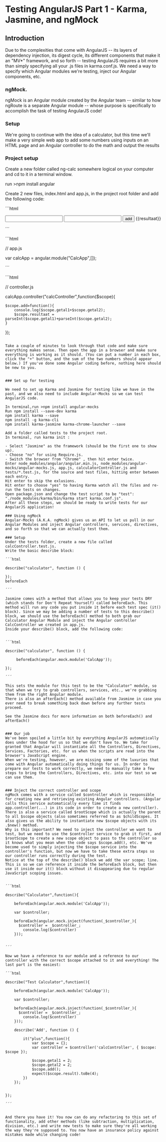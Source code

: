 
# Testing AngularJS Part 1 - Karma, Jasmine, and ngMock


## Introduction

Due to the complexities that come with AngularJS -- its layers of dependency injection, its digest cycle, its different components that make it an "MV*" framework, and so forth -- testing AngularJS requires a bit more than simply specifying all your .js files in karma.conf.js. We need a way to specify which Angular modules we're testing, inject our Angular components, etc.

### ngMock.

ngMock is an Angular module created by the Angular team -- similar to how ngRoute is a separate Angular module -- whose purpose is specifically to accomplish the task of testing AngularJS code!

### Setup

We're going to continue with the idea of a calculator, but this time we'll make a very simple web app to add some numbers using inputs on an HTML page and an Angular controller to do the math and output the results

### Project setup
Create a new folder called ng-calc somewhere logical on your computer and cd to it in a terminal window.

run >npm install angular


Create 2 new files, index.html and app.js, in the project root folder and add the following code:

´´´html

<!-- index.html -->

<!DOCTYPE html>
<html lang="en">
<head>
    <meta charset="UTF-8">
    <title>Document</title>
    <script src="angular.js"></script>
    <script src="calcApp.js"></script>
    <script src="calcController.js"></script>
    
</head>
<body ng-app="CalcApp">
   <div ng-controller="calcController">
       <input type="text" ng-model="getal1">
       <input type="text" ng-model="getal2">
       <input type="button" ng-click="add(3,5)" value="add">
       {{resultaat}}
   </div>
    
</body>
</html>


´´´

´´´html

//  app.js

var calcApp = angular.module("CalcApp",[]);

´´´


´´´html

// controller.js

calcApp.controller("calcController",function($scope){    
    
    $scope.add=function(){
        console.log($scope.getal1+$scope.getal2);
        $scope.resultaat =  parseInt($scope.getal1)+parseInt($scope.getal2);
    }

});

```

Take a couple of minutes to look through that code and make sure everything makes sense. Then open the app in a browser and make sure everything is working as it should. (You can put a number in each box, click the "+" button, and the sum of the two numbers should appear below.) If you've done some Angular coding before, nothing here should be new to you.


### Set up for testing

We need to set up Karma and Jasmine for testing like we have in the past, and we also need to include Angular-Mocks so we can test AngularJS code.

In terminal,run >npm install angular-mocks
Run npm install --save-dev karma
npm install karma --save
npm install -g karma-cli
npm install karma-jasmine karma-chrome-launcher --save

Add a folder called tests to the project root.
In terminal, run karma init :

- Select "Jasmine" as the framework (should be the first one to show up).
- Choose "no" for using Require.js.
- Switch the browser from "Chrome" , then hit enter twice.
Enter node_modules/angular/angular.min.js, node_modules/angular-mocks/angular-mocks.js, app.js, calculatorController.js and tests/*.test.js, for the source and test files, hitting enter between each entry.
Hit enter to skip the exlusions.
Hit enter to choose "yes" to having Karma watch all the files and re-run the tests on changes.
Open package.json and change the test script to be "test": "./node_modules/karma/bin/karma start karma.conf.js".
After all these steps, we should be ready to write tests for our AngularJS application!

### Using ngMock
Angular-Mocks (A.K.A. ngMock) gives us an API to let us pull in our Angular Modules and inject Angular controllers, services, directives, and so forth so that we can actually test them.

### Setup
Under the tests folder, create a new file called calcController.test.js.
Write the basic describe block:

´´´html

describe("calculator", function () {

});
beforeEach

´´´

Jasmine comes with a method that allows you to keep your tests DRY (which stands for Don't Repeat Yourself) called beforeEach. This method will run any code you put inside it before each test spec (it() block). Since we may be adding a number of tests to this describe() block, we should use the beforeEach() method to both grab our Calculator Angular Module and inject the Angular controller CalcController we created in app.js.
Inside your describe() block, add the following code:


´´´html

describe("calculator", function () {

     beforeEach(angular.mock.module('CalcApp'));

});

´´´

This sets the module for this test to be the "Calculator" module, so that when we try to grab controllers, services, etc., we're grabbing them from the right Angular module.
There is also an afterEach() method available from Jasmine in case you ever need to break something back down before any further tests proceed. 

See the Jasmine docs for more information on both beforeEach() and afterEach()


### Our job
We've been spoiled a little bit by everything AngularJS automatically does under the hood for us so that we don't have to. We take for granted that Angular will instantiate all the Controllers, Directives, Services, Factories, etc. for us when the scripts are read into the browser's JavaScript engine.
When we're testing, however, we are missing some of the luxuries that come with Angular automatically doing things for us. In order to prepare our tests to work correctly, we need to manually take a few steps to bring the Controllers, Directives, etc. into our test so we can use them.


### Inject the correct controller and scope
ngMock comes with a service called $controller which is responsible for creating new and retrieving existing Angular controllers. (Angular calls this service automatically every time it finds app.controller(...) in its code in order to create a new controller).
There is also a service called $rootScope which is actually the parent to all $scope objects (also sometimes referred to as $childScopes. It also gives us the ability to instantiate new $scope objects with its .$new() method.
Why is this important? We need to inject the controller we want to test, but we need to use the $controller service to grab it first, and $rootScope to create a new scope object to pass to the controller so it knows what you mean when the code says $scope.add(), etc. We've become used to simply injecting the $scope service into the controller's function, but now we have to take these extra steps so our controller runs correctly during the test.
Notice at the top of the describe() block we add the var scope; line. This is so we can reference it inside the beforeEach block, but then use it inside our it() block without it disappearing due to regular JavaScript scoping issues.


´´´html

describe("Calculator",function(){
    
    beforeEach(angular.mock.module('CalcApp'));

	var $controller;

	beforeEach(angular.mock.inject(function(_$controller_){
	  $controller = _$controller_;
        console.log($controller)
	}));
    
    
´´´

Now we have a reference to our module and a reference to our controller with the correct $scope attached to it and everything! The last part is the easiest:

´´´html

describe("Test Calculator",function(){
    
    beforeEach(angular.mock.module('CalcApp'));

	var $controller;

	beforeEach(angular.mock.inject(function(_$controller_){
	  $controller = _$controller_;
        console.log($controller)
	}));

	describe('Add', function () {
        
        it("plus",function(){
            var $scope = {};
			var controller = $controller('calcController', { $scope: $scope });	
            
            $scope.getal1 = 2;
            $scope.getal2 = 2;
            $scope.add();
            expect($scope.result).toBe(4);
        })
    });
    
    
});

´´´


And there you have it! You now can do any refactoring to this set of functionality, add other methods (like subtraction, multiplication, division, etc.) and write new tests to make sure they're all working the way they're supposed to. You now have an insurance policy against mistakes made while changing code!



